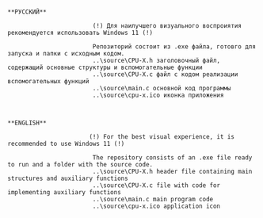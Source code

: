                                                                 **РУССКИЙ**

                            (!) Для наилучшего визуального воспроиятия рекомендуется использовать Windows 11 (!)

                            Репозиторий состоит из .exe файла, готовго для запуска и папки с исходным кодом.
                            ..\source\CPU-X.h заголовочный файл, содержащий основные структуры и вспомогательные функции
                            ..\source\CPU-X.c файл с кодом реализации вспомогательных функций
                            ..\source\main.c основной код программы
                            ..\source\cpu-x.ico иконка приложения


                                                                **ENGLISH**

                           (!) For the best visual experience, it is recommended to use Windows 11 (!)

                            The repository consists of an .exe file ready to run and a folder with the source code.
                            ..\source\CPU-X.h header file containing main structures and auxiliary functions
                            ..\source\CPU-X.c file with code for implementing auxiliary functions
                            ..\source\main.c main program code
                            ..\source\cpu-x.ico application icon
